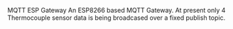 MQTT ESP Gateway
An ESP8266 based MQTT Gateway. At present only 4 Thermocouple sensor data is being broadcased over a fixed publish topic.
